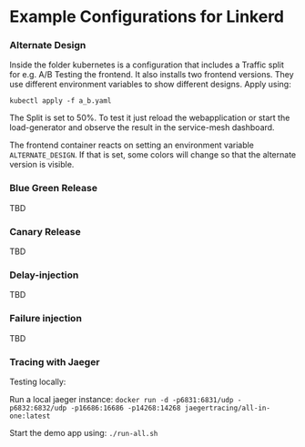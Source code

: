 # Example Configurations for Linkerd

### Alternate Design

Inside the folder kubernetes is a configuration that includes a Traffic split for e.g. A/B Testing the frontend. It also installs two frontend versions. They use different environment variables to show different designs. 
Apply using:

```
kubectl apply -f a_b.yaml
```

The Split is set to 50%. To test it just reload the webapplication or start the load-generator and observe the result in the service-mesh dashboard.

The frontend container reacts on setting an environment variable `ALTERNATE_DESIGN`. If that is set, some colors will change so that the alternate version is visible.

### Blue Green Release

TBD

### Canary Release

TBD

### Delay-injection

TBD

### Failure injection

TBD

### Tracing with Jaeger

Testing locally:

Run a local jaeger instance:
`docker run -d -p6831:6831/udp -p6832:6832/udp -p16686:16686 -p14268:14268 jaegertracing/all-in-one:latest`

Start the demo app using:
`./run-all.sh`